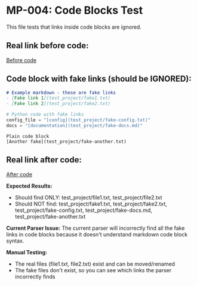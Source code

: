 # MP-004: Code Blocks Test

This file tests that links inside code blocks are ignored.

## Real link before code:
[Before code](test_project/file1.txt)

## Code block with fake links (should be IGNORED):
```markdown
# Example markdown - these are fake links
- [Fake link 1](test_project/fake1.txt)
- [Fake link 2](test_project/fake2.txt)
```

```python
# Python code with fake links
config_file = "[config](test_project/fake-config.txt)"
docs = "[documentation](test_project/fake-docs.md)"
```

```
Plain code block
[Another fake](test_project/fake-another.txt)
```

## Real link after code:
[After code](test_project/file2.txt)

**Expected Results:**
- Should find ONLY: test_project/file1.txt, test_project/file2.txt
- Should NOT find: test_project/fake1.txt, test_project/fake2.txt, test_project/fake-config.txt, test_project/fake-docs.md, test_project/fake-another.txt

**Current Parser Issue:**
The current parser will incorrectly find all the fake links in code blocks because it doesn't understand markdown code block syntax.

**Manual Testing:**
- The real files (file1.txt, file2.txt) exist and can be moved/renamed
- The fake files don't exist, so you can see which links the parser incorrectly finds